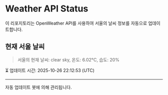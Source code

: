 
# Weather API Status

이 리포지토리는 OpenWeather API를 사용하여 서울의 날씨 정보를 자동으로 업데이트합니다.

## 현재 서울 날씨
> 서울의 현재 날씨: clear sky, 온도: 6.02°C, 습도: 20%

⏳ 업데이트 시간: 2025-10-26 22:12:53 (UTC)

---
자동 업데이트 봇에 의해 관리됩니다.
